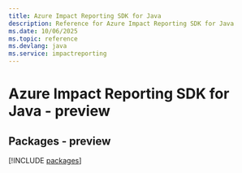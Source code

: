 ```yaml
---
title: Azure Impact Reporting SDK for Java
description: Reference for Azure Impact Reporting SDK for Java
ms.date: 10/06/2025
ms.topic: reference
ms.devlang: java
ms.service: impactreporting
---
```

# Azure Impact Reporting SDK for Java - preview
## Packages - preview
[!INCLUDE [packages](impact-reporting-index.md)]